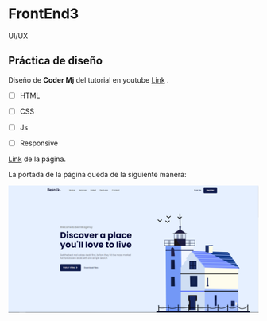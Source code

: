 # FrontEnd3
UI/UX

## Práctica de diseño

Diseño de **Coder Mj** del tutorial en youtube  [Link](https://www.youtube.com/watch?v=akFPxiqTDWw&list=WL&index=5&t=82s&ab_channel=CoderMj) .

* [ ] HTML
* [ ] CSS
* [ ] Js
* [ ] Responsive


[Link](https://hydr0bius.github.io/coming-soon/) de la página.

 La portada de la página queda de la siguiente manera:

![Portada](img/besnikTutorial.png)
